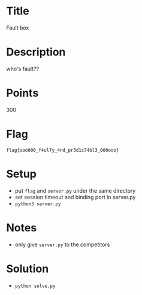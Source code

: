 # Title

Fault box

# Description

who's fault??

# Points

300

# Flag

`flag{ooo000_f4ul7y_4nd_pr3d1c74bl3_000ooo}`

# Setup
- put `flag` and `server.py` under the same directory
- set session timeout and binding port in server.py
- `python3 server.py`

# Notes

- only give `server.py` to the competitors

# Solution

- `python solve.py`
